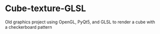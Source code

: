 # Cube-texture-GLSL
Old graphics project using OpenGL, PyQt5, and GLSL to render a cube with a checkerboard pattern
